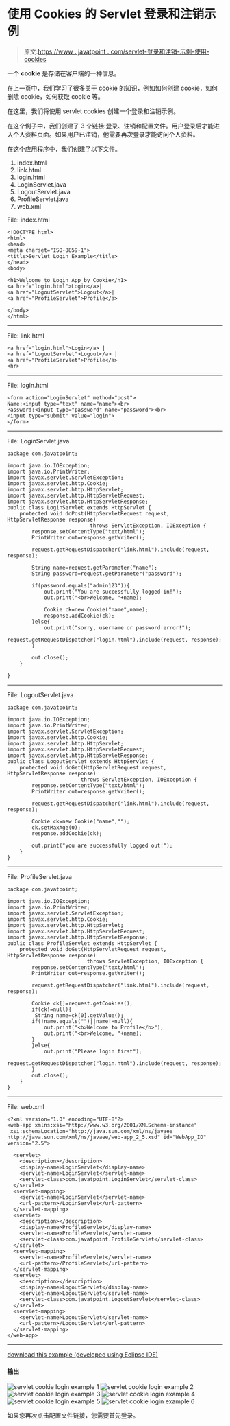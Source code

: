 # 使用 Cookies 的 Servlet 登录和注销示例

> 原文:[https://www . javatpoint . com/servlet-登录和注销-示例-使用-cookies](https://www.javatpoint.com/servlet-login-and-logout-example-using-cookies)

一个 **cookie** 是存储在客户端的一种信息。

在上一页中，我们学习了很多关于 cookie 的知识，例如如何创建 cookie，如何删除 cookie，如何获取 cookie 等。

在这里，我们将使用 servlet cookies 创建一个登录和注销示例。

在这个例子中，我们创建了 3 个链接:登录、注销和配置文件。用户登录后才能进入个人资料页面。如果用户已注销，他需要再次登录才能访问个人资料。

在这个应用程序中，我们创建了以下文件。

1.  index.html
2.  link.html
3.  login.html
4.  LoginServlet.java
5.  LogoutServlet.java
6.  ProfileServlet.java
7.  web.xml

File: index.html

```
<!DOCTYPE html>
<html>
<head>
<meta charset="ISO-8859-1">
<title>Servlet Login Example</title>
</head>
<body>

<h1>Welcome to Login App by Cookie</h1>
<a href="login.html">Login</a>|
<a href="LogoutServlet">Logout</a>|
<a href="ProfileServlet">Profile</a>

</body>
</html>

```

* * *

File: link.html

```
<a href="login.html">Login</a> |
<a href="LogoutServlet">Logout</a> |
<a href="ProfileServlet">Profile</a>
<hr>

```

* * *

File: login.html

```
<form action="LoginServlet" method="post">
Name:<input type="text" name="name"><br>
Password:<input type="password" name="password"><br>
<input type="submit" value="login">
</form>

```

* * *

File: LoginServlet.java

```
package com.javatpoint;

import java.io.IOException;
import java.io.PrintWriter;
import javax.servlet.ServletException;
import javax.servlet.http.Cookie;
import javax.servlet.http.HttpServlet;
import javax.servlet.http.HttpServletRequest;
import javax.servlet.http.HttpServletResponse;
public class LoginServlet extends HttpServlet {
	protected void doPost(HttpServletRequest request, HttpServletResponse response)
                           throws ServletException, IOException {
		response.setContentType("text/html");
		PrintWriter out=response.getWriter();

		request.getRequestDispatcher("link.html").include(request, response);

		String name=request.getParameter("name");
		String password=request.getParameter("password");

		if(password.equals("admin123")){
			out.print("You are successfully logged in!");
			out.print("<br>Welcome, "+name);

			Cookie ck=new Cookie("name",name);
			response.addCookie(ck);
		}else{
			out.print("sorry, username or password error!");
			request.getRequestDispatcher("login.html").include(request, response);
		}

		out.close();
	}

}

```

* * *

File: LogoutServlet.java

```
package com.javatpoint;

import java.io.IOException;
import java.io.PrintWriter;
import javax.servlet.ServletException;
import javax.servlet.http.Cookie;
import javax.servlet.http.HttpServlet;
import javax.servlet.http.HttpServletRequest;
import javax.servlet.http.HttpServletResponse;
public class LogoutServlet extends HttpServlet {
	protected void doGet(HttpServletRequest request, HttpServletResponse response)
                        throws ServletException, IOException {
		response.setContentType("text/html");
		PrintWriter out=response.getWriter();

		request.getRequestDispatcher("link.html").include(request, response);

		Cookie ck=new Cookie("name","");
		ck.setMaxAge(0);
		response.addCookie(ck);

		out.print("you are successfully logged out!");
	}
}

```

* * *

File: ProfileServlet.java

```
package com.javatpoint;

import java.io.IOException;
import java.io.PrintWriter;
import javax.servlet.ServletException;
import javax.servlet.http.Cookie;
import javax.servlet.http.HttpServlet;
import javax.servlet.http.HttpServletRequest;
import javax.servlet.http.HttpServletResponse;
public class ProfileServlet extends HttpServlet {
	protected void doGet(HttpServletRequest request, HttpServletResponse response)
                          throws ServletException, IOException {
		response.setContentType("text/html");
		PrintWriter out=response.getWriter();

		request.getRequestDispatcher("link.html").include(request, response);

		Cookie ck[]=request.getCookies();
		if(ck!=null){
		 String name=ck[0].getValue();
		if(!name.equals("")||name!=null){
			out.print("<b>Welcome to Profile</b>");
			out.print("<br>Welcome, "+name);
		}
		}else{
			out.print("Please login first");
			request.getRequestDispatcher("login.html").include(request, response);
		}
		out.close();
	}
}

```

* * *

File: web.xml

```
<?xml version="1.0" encoding="UTF-8"?>
<web-app xmlns:xsi="http://www.w3.org/2001/XMLSchema-instance" 
 xsi:schemaLocation="http://java.sun.com/xml/ns/javaee 
http://java.sun.com/xml/ns/javaee/web-app_2_5.xsd" id="WebApp_ID" version="2.5">

  <servlet>
    <description></description>
    <display-name>LoginServlet</display-name>
    <servlet-name>LoginServlet</servlet-name>
    <servlet-class>com.javatpoint.LoginServlet</servlet-class>
  </servlet>
  <servlet-mapping>
    <servlet-name>LoginServlet</servlet-name>
    <url-pattern>/LoginServlet</url-pattern>
  </servlet-mapping>
  <servlet>
    <description></description>
    <display-name>ProfileServlet</display-name>
    <servlet-name>ProfileServlet</servlet-name>
    <servlet-class>com.javatpoint.ProfileServlet</servlet-class>
  </servlet>
  <servlet-mapping>
    <servlet-name>ProfileServlet</servlet-name>
    <url-pattern>/ProfileServlet</url-pattern>
  </servlet-mapping>
  <servlet>
    <description></description>
    <display-name>LogoutServlet</display-name>
    <servlet-name>LogoutServlet</servlet-name>
    <servlet-class>com.javatpoint.LogoutServlet</servlet-class>
  </servlet>
  <servlet-mapping>
    <servlet-name>LogoutServlet</servlet-name>
    <url-pattern>/LogoutServlet</url-pattern>
  </servlet-mapping>
</web-app>

```

* * *

[download this example (developed using Eclipse IDE)](https://static.javatpoint.com/src/servlet/eclipse/loginappcookie.zip)

#### 输出

![servlet cookie login example 1](../Images/7c6afbe205fca5f9359c237245a412d5.png) ![servlet cookie login example 2](../Images/4bf371a250c0991a7d52b83ee294bca4.png) ![servlet cookie login example 3](../Images/7bb8e88f9e90ecc4078f19e98921efda.png) ![servlet cookie login example 4](../Images/45b318398d3a4d51a2e11a4618a177c1.png) ![servlet cookie login example 5](../Images/362cf75951a100156b92cca7c3234926.png) ![servlet cookie login example 6](../Images/c6f5eaa9951578ae809c5a594aa90bf7.png)

如果您再次点击配置文件链接，您需要首先登录。